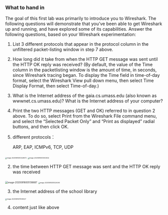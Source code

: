 ### What to hand in 

The goal of this first lab was primarily to introduce you to Wireshark. The following questions will demonstrate that you’ve been able to get Wireshark up and running, and have explored some of its capabilities. Answer the following questions, based on your Wireshark experimentation: 

1. List 3 different protocols that appear in the protocol column in the unfiltered packet-listing window in step 7 above. 
2. How long did it take from when the HTTP GET message was sent until the HTTP OK reply was received? (By default, the value of the Time column in the packetlisting window is the amount of time, in seconds, since Wireshark tracing began. To display the Time field in time-of-day format, select the Wireshark View pull down menu, then select Time Display Format, then select Time-of-day.) 
3. What is the Internet address of the gaia.cs.umass.edu (also known as wwwnet.cs.umass.edu)? What is the Internet address of your computer?
4. Print the two HTTP messages (GET and OK) referred to in question 2 above. To do so, select Print from the Wireshark File command menu, and select the “Selected Packet Only” and “Print as displayed” radial buttons, and then click OK.



1. different protocols：

   ARP, EAP, ICMPv6, TCP, UDP

<img src="C:\Users\13896\AppData\Roaming\Typora\typora-user-images\image-20200816003328073.png" alt="image-20200816003328073" style="zoom: 33%;" />

<img src="C:\Users\13896\AppData\Roaming\Typora\typora-user-images\image-20200816003553632.png" alt="image-20200816003553632" style="zoom:33%;" />



2. the  time between HTTP GET message was sent and the HTTP OK reply was received

<img src="C:\Users\13896\AppData\Roaming\Typora\typora-user-images\image-20200816005136687.png" alt="image-20200816005136687" style="zoom:50%;" />

<img src="C:\Users\13896\AppData\Roaming\Typora\typora-user-images\image-20200816005024349.png" alt="image-20200816005024349" style="zoom:33%;" />



3. the Internet address of the school library

<img src="C:\Users\13896\AppData\Roaming\Typora\typora-user-images\image-20200816011048327.png" alt="image-20200816011048327" style="zoom:33%;" />



4. content just like above